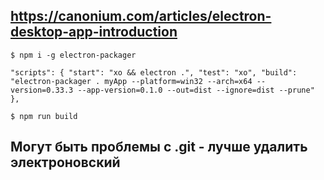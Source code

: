 ## https://canonium.com/articles/electron-desktop-app-introduction

`$ npm i -g electron-packager`

`
  "scripts": {
    "start": "xo && electron .",
    "test": "xo",
    "build": "electron-packager . myApp --platform=win32 --arch=x64 --version=0.33.3 --app-version=0.1.0 --out=dist --ignore=dist --prune"
  },
`

`$ npm run build`

## Могут быть проблемы с .git - лучше удалить электроновский
